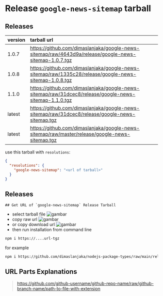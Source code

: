 # Release `google-news-sitemap` tarball
## Releases
| version | tarball url |
| :--- | :--- |
| 1.0.7 | https://github.com/dimaslanjaka/google-news-sitemap/raw/4643d9a/release/google-news-sitemap-1.0.7.tgz |
| 1.0.8 | https://github.com/dimaslanjaka/google-news-sitemap/raw/1335c28/release/google-news-sitemap-1.0.8.tgz |
| 1.1.0 | https://github.com/dimaslanjaka/google-news-sitemap/raw/31dcec8/release/google-news-sitemap-1.1.0.tgz |
| latest | https://github.com/dimaslanjaka/google-news-sitemap/raw/31dcec8/release/google-news-sitemap.tgz |
| latest | https://github.com/dimaslanjaka/google-news-sitemap/raw/master/release/google-news-sitemap.tgz |

use this tarball with `resolutions`:
```json
{
  "resolutions": {
    "google-news-sitemap": "<url of tarball>"
  }
}
```

## Releases

    ## Get URL of `google-news-sitemap` Release Tarball
- select tarball file
![gambar](https://user-images.githubusercontent.com/12471057/203216375-8af4b5d9-00c2-40fb-8d3d-d220beaabd46.png)
- copy raw url
![gambar](https://user-images.githubusercontent.com/12471057/203216508-7590cbb9-a1ce-47d6-96ca-8d82149f0762.png)
- or copy download url
![gambar](https://user-images.githubusercontent.com/12471057/203216541-3807d2c3-5213-49f3-b93d-c626dbae3b2e.png)
- then run installation from command line
```bash
npm i https://....url-tgz
```
for example
```bash
npm i https://github.com/dimaslanjaka/nodejs-package-types/raw/main/release/nodejs-package-types.tgz
```

## URL Parts Explanations
> https://github.com/github-username/github-repo-name/raw/github-branch-name/path-to-file-with-extension